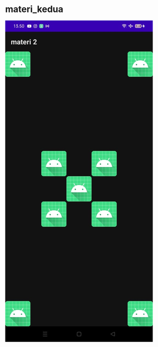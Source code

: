 # materi_kedua
![alt text](https://github.com/ManggalaKZ/materi_kedua/blob/master/WhatsApp%20Image%202021-02-09%20at%2013.51.38%20(1).jpeg)
